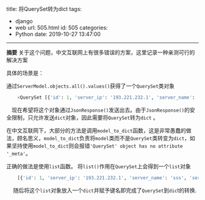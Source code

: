 title: 将QuerySet转为dict
tags:
  - django
  - web
url: 505.html
id: 505
categories:
  - Python
date: 2019-10-27 13:47:00
---
**摘要** 关于这个问题，中文互联网上有很多错误的方案，这里记录一种亲测可行的解决方案

<!--more-->

具体的场景是：

通过`ServerModel.objects.all().values()`获得了一个`QuerySet`类对象
```python
    <QuerySet [{'id': 1, 'server_ip': '193.221.232.1', 'server_name': 'sss', 'server_user': '', 'server_passwd': '', 'server_createtime': datetime.datetime(2019,10, 25, 4, 20, 8, 570196, tzinfo=<UTC>), 'server_comment': ''}, {'id': 2, 'server_ip': '193.221.232.2', 'server_name': 'sss', 'server_user': '', 'server_passwd': '', 'server_createtime': datetime.datetime(2019, 10, 25, 4, 23, 24, 77533, tzinfo=<UTC>), 'server_comment': ''}]>
```

 现在希望将这个对象通过`JsonResponse()`发送出去。由于`JsonResponse()`的安全限制，只允许发送`dict`对象，因此需要将`QuerySet`转为`dict` 。
 
 在中文互联网下，大部分的方法是调用`model_to_dict`函数，这是非常愚蠢的做法，顾名思义，`model_to_dict`负责将`model`类而不是`QuerySet`类转变为`dict`，如果坚持使用`model_to_dict`则会报错`'QuerySet' object has no attribute '_meta'`。
  
  正确的做法是使用`list`函数。 将`list()`作用在`QuerySet`上会得到一个`list`对象

```python
    [{'id': 1, 'server_ip': '193.221.232.1', 'server_name': 'sss', 'server_user': '', 'server_passwd': '', 'server_createtime': datetime.datetime(2019,10, 25, 4, 20, 8, 570196, tzinfo=<UTC>), 'server_comment': ''}, {'id': 2, 'server_ip': '193.221.232.2', 'server_name': 'sss', 'server_user': '', 'server_passwd': '', 'server_createtime': datetime.datetime(2019, 10, 25, 4, 23, 24, 77533, tzinfo=<UTC>), 'server_comment': ''}]
```

  随后将这个`list`对象放入一个`dict`并赋予键名即完成了`QuerySet`到`dic`t的转换.